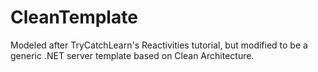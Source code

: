 # CleanTemplate

Modeled after TryCatchLearn's Reactivities tutorial, but modified to be a generic .NET server template based on Clean Architecture.
